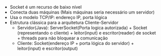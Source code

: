 - Socket é um recurso de baixo nível
- Conecta duas máquinas (Mais máquinas seria necessário um servidor)
- Usa o modelo TCP/IP: endereço IP, porta lógica
- Estrutura clássica para a arquitetura Cliente-Servidor
    - Servidor(Java): ServerSocket(Porta logica autorizada) + Socket (representando o cliente) + leitor(input) e escritor(reader) de socket + threads para não bloquear a comunicação
    - Cliente: Socket(endereço IP + porta lógica do servidor) + leitor(input) e escritor(output)